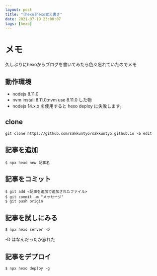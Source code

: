 ```yaml
---
layout: post
title: "[hexo]hexo覚え書き"
date: 2021-07-19 23:00:07
tags: [hexo]
---
```


# メモ
久しぶりにhexoからブログを書いてみたら色々忘れていたのでメモ

## 動作環境
- nodejs 8.11.0
- nvm install 8.11.0;nvm use 8.11.0 した物
- nodejs 14.x.x を使用すると hexo deploy に失敗します。 

## clone
```
git clone https://github.com/sakkuntyo/sakkuntyo.github.io -b edit
```

## 記事を追加
```
$ npx hexo new 記事名
```

## 記事をコミット
```
$ git add <記事を追加で追加されたファイル>
$ git commit -m "メッセージ"
$ git push origin
```

## 記事を試しにみる
```
$ npx hexo server -D
```

-D はなんだったか忘れた

## 記事をデプロイ
```
$ npx hexo deploy -g
```

